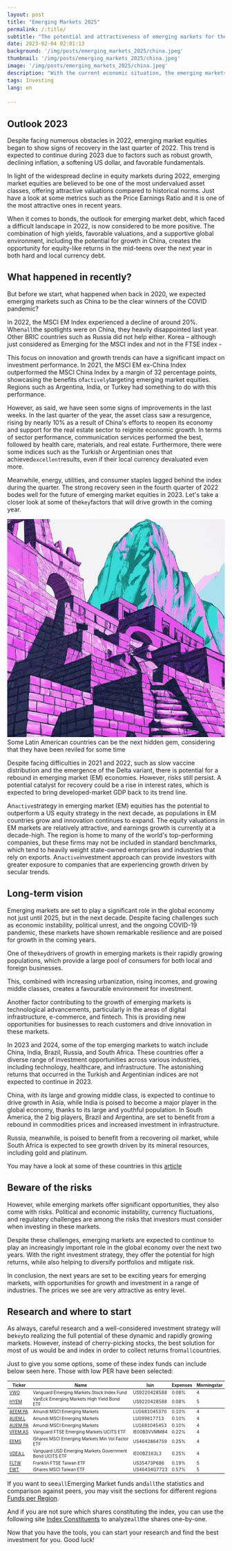 ```yaml
---
layout: post 
title: "Emerging Markets 2025"
permalink: /:title/ 
subtitle: "The potential and attractiveness of emerging markets for the years 2023 and 2024"
date: 2023-02-04 02:01:13 
background: '/img/posts/emerging_markets_2025/china.jpeg' 
thumbnail: '/img/posts/emerging_markets_2025/china.jpeg'
image: '/img/posts/emerging_markets_2025/china.jpeg'
description: "With the current economic situation, the emerging markets are becoming more and more attractive for investors. In this article, we will discuss the potential and attractiveness of emerging markets for the years 2023 and 2024."
tags: Investing 
lang: en

---
```


## Outlook 2023

<div class="text-article">
Despite facing numerous obstacles in 2022, emerging market equities began to show signs of recovery in the last quarter of 2022. This trend is expected to continue during 2023 due to factors such as robust growth, declining inflation, a softening US dollar, and favorable fundamentals.

</div>

In light of the widespread decline in equity markets during 2022, emerging market equities are believed to be one of the most undervalued asset classes, offering attractive valuations compared to historical norms. Just have a look at some metrics such as the Price Earnings Ratio and it is one of the most attractive ones in recent years.

When it comes to bonds, the outlook for emerging market debt, which faced a difficult landscape in 2022, is now considered to be more positive. The combination of high yields, favorable valuations, and a supportive global environment, including the potential for growth in China, creates the opportunity for equity-like returns in the mid-teens over the next year in both hard and local currency debt.



## What happened in recently?

But before we start, what happened when back in 2020, we expected emerging markets such as China to be the clear winners of the COVID pandemic?

In 2022, the MSCI EM Index experienced a decline of around 20%. When` all `the spotlights were on China, they heavily disappointed last year. Other BRIC countries such as Russia did not help either. Korea – although just considered as Emerging for the MSCI index and not in the FTSE index -

This focus on innovation and growth trends can have a significant impact on investment performance. In 2021, the MSCI EM ex-China Index outperformed the MSCI China Index by a margin of 32 percentage points, showcasing the benefits of` actively `targeting emerging market equities. Regions such as Argentina, India, or Turkey had something to do with this performance.

However, as said, we have seen some signs of improvements in the last weeks. In the last quarter of the year, the asset class saw a resurgence, rising by nearly 10% as a result of China's efforts to reopen its economy and support for the real estate sector to reignite economic growth. In terms of sector performance, communication services performed the best, followed by health care, materials, and real estate. Furthermore, there were some indices such as the Turkish or Argentinian ones that achieved` excellent `results, even if their local currency devaluated even more.

Meanwhile, energy, utilities, and consumer staples lagged behind the index during the quarter. The strong recovery seen in the fourth quarter of 2022 bodes well for the future of emerging market equities in 2023. Let's take a closer look at some of the` key `factors that will drive growth in the coming year.

<p>
    <img class="img-fluid" src="/img/posts/emerging_markets_2025/machu.jpeg" alt="Hidden secrets">
    <span class="caption text-muted">Some Latin American countries can be the next hidden gem, considering that they have been reviled for some time </span>
</p>

Despite facing difficulties in 2021 and 2022, such as slow vaccine distribution and the emergence of the Delta variant, there is potential for a rebound in emerging market (EM) economies. However, risks still persist. A potential catalyst for recovery could be a rise in interest rates, which is expected to bring developed-market GDP back to its trend line.

An` active `strategy in emerging market (EM) equities has the potential to outperform a US equity strategy in the next decade, as populations in EM countries grow and innovation continues to expand. The equity valuations in EM markets are relatively attractive, and earnings growth is currently at a decade-high. The region is home to many of the world's top-performing companies, but these firms may not be included in standard benchmarks, which tend to heavily weight state-owned enterprises and industries that rely on exports. An` active `investment approach can provide investors with greater exposure to companies that are experiencing growth driven by secular trends.

## Long-term vision

Emerging markets are set to play a significant role in the global economy not just until 2025, but in the next decade. Despite facing challenges such as economic instability, political unrest, and the ongoing COVID-19 pandemic, these markets have shown remarkable resilience and are poised for growth in the coming years.

One of the` key `drivers of growth in emerging markets is their rapidly growing populations, which provide a large pool of consumers for both local and foreign businesses.

This, combined with increasing urbanization, rising incomes, and growing middle classes, creates a favourable environment for investment.

Another factor contributing to the growth of emerging markets is technological advancements, particularly in the areas of digital infrastructure, e-commerce, and fintech. This is providing new opportunities for businesses to reach customers and drive innovation in these markets.

In 2023 and 2024, some of the top emerging markets to watch include China, India, Brazil, Russia, and South Africa. These countries offer a diverse range of investment opportunities across various industries, including technology, healthcare, and infrastructure. The astonishing returns that occurred in the Turkish and Argentinian indices are not expected to continue in 2023.

China, with its large and growing middle class, is expected to continue to drive growth in Asia, while India is poised to become a major player in the global economy, thanks to its large and youthful population. In South America, the 2 big players, Brazil and Argentina, are set to benefit from a rebound in commodities prices and increased investment in infrastructure.

Russia, meanwhile, is poised to benefit from a recovering oil market, while South Africa is expected to see growth driven by its mineral resources, including gold and platinum.

You may have a look at some of these countries in this [article](https://mrfreire.net/top-emerging-countries-2022/)

## Beware of the risks

However, while emerging markets offer significant opportunities, they also come with risks. Political and economic instability, currency fluctuations, and regulatory challenges are among the risks that investors must consider when investing in these markets.

Despite these challenges, emerging markets are expected to continue to play an increasingly important role in the global economy over the next two years. With the right investment strategy, they offer the potential for high returns, while also helping to diversify portfolios and mitigate risk.

In conclusion, the next years are set to be exciting years for emerging markets, with opportunities for growth and investment in a range of industries. The prices we see are very attractive as entry level.

## Research and where to start

As always, careful research and a well-considered investment strategy will be` key `to realizing the full potential of these dynamic and rapidly growing markets. However, instead of cherry-picking stocks, the best solution for most of us would be and index in order to collect returns from` all `countries.

Just to give you some options, some of these index funds can include below seen here. Those with low PER have been selected:

<div>

<table class="table table-responsive">
<thead>
<th style="font-size: 10px;">Ticker</th> <th style="font-size: 10px;">Name</th> <th style="font-size: 10px;">Isin</th> <th style="font-size: 10px;">Expenses</th> <th style="font-size: 10px;">Morningstar</th>
</thead>

<tr> 
<td style="font-size: 10px;"><a href="https://finance.mrfreire.net/security_search/security_search_results/VWO">VWO</a></td> <td style="font-size: 10px;">Vanguard Emerging Markets Stock Index Fund
</td> <td style="font-size: 10px;">US9220428588</td><td style="font-size: 10px;">0.08%</td> <td style="font-size: 10px;">4</td>
</tr>

<tr>
<td style="font-size: 10px;"><a href="https://finance.mrfreire.net/security_search/security_search_results/HYEM">HYEM</a></td> <td style="font-size: 10px;">VanEck Emerging Markets High Yield Bond ETF
</td> <td style="font-size: 10px;">US9220428588</td><td style="font-size: 10px;">0.08%</td> <td style="font-size: 10px;">5</td>
</tr>

<tbody> <tr> 
<td style="font-size: 10px;"><a href="https://finance.mrfreire.net/security_search/security_search_results/AEEM.PA">AEEM.PA</a></td> <td style="font-size: 10px;">Amundi MSCI Emerging Markets</td> <td style="font-size: 10px;">LU1681045370</td> <td style="font-size: 10px;">0.10%</td> <td style="font-size: 10px;">4</td></tr> 
<tr> 
<td style="font-size: 10px;">
<a href="https://finance.mrfreire.net/security_search/security_search_results/AUEM.L">AUEM.L</a></td> <td style="font-size: 10px;">Amundi MSCI Emerging Markets</td> <td style="font-size: 10px;">LU099617713</td> <td style="font-size: 10px;">0.10%</td> <td style="font-size: 10px;">4</td>
</tr> 
<tr> 
<td style="font-size: 10px;"><a href="https://finance.mrfreire.net/security_search/security_search_results/AUEM.PA">AUEM.PA</a></td> <td style="font-size: 10px;">Amundi MSCI Emerging Markets</td> <td style="font-size: 10px;">LU1681045453</td><td style="font-size: 10px;">0.10%</td> <td style="font-size: 10px;">4</td>
</tr>

<tr> 
<td style="font-size: 10px;"><a href="https://finance.mrfreire.net/security_search/security_search_results/VFEM.AS">VFEM.AS</a></td> <td style="font-size: 10px;">Vanguard FTSE Emerging Markets UCITS ETF
</td> <td style="font-size: 10px;">IE00B3VVMM84</td><td style="font-size: 10px;">0.22%</td> <td style="font-size: 10px;">4</td>
</tr>


<tr> 
<td style="font-size: 10px;"><a href="https://finance.mrfreire.net/security_search/security_search_results/EEMS">EEMS</a></td> <td style="font-size: 10px;">iShares MSCI Emerging Markets Min Vol Factor ETF
</td> <td style="font-size: 10px;">US4642864759</td><td style="font-size: 10px;">0.25%</td> <td style="font-size: 10px;">4</td>
</tr>

<tr> 
<td style="font-size: 10px;"><a href="https://finance.mrfreire.net/security_search/security_search_results/VDEA.L">VDEA.L</a></td> <td style="font-size: 10px;">Vanguard USD Emerging Markets Government Bond UCITS ETF
</td> <td style="font-size: 10px;">IE00BZ163L3</td><td style="font-size: 10px;">0.25%</td> <td style="font-size: 10px;">4</td>
</tr>

<tr> 
<td style="font-size: 10px;"><a href="https://finance.mrfreire.net/security_search/security_search_results/FLTW">FLTW</a></td> <td style="font-size: 10px;">Franklin FTSE Taiwan ETF
</td> <td style="font-size: 10px;">US35473P686</td><td style="font-size: 10px;">0.19%</td> <td style="font-size: 10px;">5</td>
</tr>

<tr>
<td style="font-size: 10px;"><a href="https://finance.mrfreire.net/security_search/security_search_results/EWT">EWT</a></td> <td style="font-size: 10px;">iShares MSCI Taiwan ETF
</td> <td style="font-size: 10px;">US46434G7723</td><td style="font-size: 10px;">0.57%</td> <td style="font-size: 10px;">5</td>
</tr>

</tbody>
</table>

</div>

If you want to see` all `Emerging Market funds and` all `the statistics and comparison against peers, you may visit the sections for different regions [Funds per Region](https://finance.mrfreire.net/funds/funds_region).

And if you are not sure which shares constituting the index, you can use the following site [Index Constituents](https://finance.mrfreire.net/security_search/constituents) to analyze` all `the shares one-by-one.

Now that you have the tools, you can start your research and find the best investment for you. Good luck!